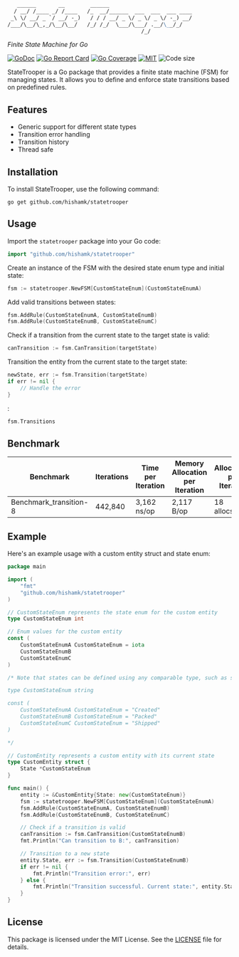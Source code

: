 ```markdown
   ______       __        ______                          
  / __/ /____ _/ /____   /_  __/______  ___  ___  ___ ____
 _\ \/ __/ _ `/ __/ -_)   / / / __/ _ \/ _ \/ _ \/ -_) __/
/___/\__/\_,_/\__/\__/   /_/ /_/  \___/\___/ .__/\__/_/   
                                          /_/              
```
*Finite State Machine for Go*

[![GoDoc](https://godoc.org/github.com/hishamk/statetrooper?status.png)](https://pkg.go.dev/github.com/hishamk/statetrooper?tab=doc)
[![Go Report Card](https://goreportcard.com/badge/github.com/hishamk/statetrooper)](https://goreportcard.com/report/github.com/hishamk/statetrooper)
[![Go Coverage](https://github.com/hishamk/statetrooper/wiki/coverage.svg)](https://raw.githack.com/wiki/hishamk/statetrooper/coverage.html)
[![MIT](https://img.shields.io/github/license/hishamk/statetrooper)](https://img.shields.io/github/license/hishamk/statetrooper) ![Code size](https://img.shields.io/github/languages/code-size/hishamk/statetrooper)


StateTrooper is a Go package that provides a finite state machine (FSM) for managing states. It allows you to define and enforce state transitions based on predefined rules.

## Features
- Generic support for different state types
- Transition error handling
- Transition history
- Thread safe

## Installation
To install StateTrooper, use the following command:

```shell
go get github.com/hishamk/statetrooper
```

## Usage
   Import the `statetrooper` package into your Go code:

   ```go
   import "github.com/hishamk/statetrooper"
   ```

   Create an instance of the FSM with the desired state enum type and initial state:

   ```go
   fsm := statetrooper.NewFSM[CustomStateEnum](CustomStateEnumA)
   ```

   Add valid transitions between states:

   ```go
   fsm.AddRule(CustomStateEnumA, CustomStateEnumB)
   fsm.AddRule(CustomStateEnumB, CustomStateEnumC)
   ```

   Check if a transition from the current state to the target state is valid:

   ```go
   canTransition := fsm.CanTransition(targetState)
   ```

   Transition the entity from the current state to the target state:

   ```go
   newState, err := fsm.Transition(targetState)
   if err != nil {
       // Handle the error
   }
   ```
   :

   ```go
   fsm.Transitions
   ```


## Benchmark
| Benchmark                | Iterations | Time per Iteration | Memory Allocation per Iteration | Allocations per Iteration |
|--------------------------|------------|--------------------|---------------------------------|---------------------------|
| Benchmark_transition-8   | 442,840    | 3,162 ns/op        | 2,117 B/op                      | 18 allocs/op              |


## Example
Here's an example usage with a custom entity struct and state enum:

```go
package main

import (
	"fmt"
	"github.com/hishamk/statetrooper"
)

// CustomStateEnum represents the state enum for the custom entity
type CustomStateEnum int

// Enum values for the custom entity
const (
	CustomStateEnumA CustomStateEnum = iota
	CustomStateEnumB
	CustomStateEnumC
)

/* Note that states can be defined using any comparable type, such as strings, e.g.:

type CustomStateEnum string

const (
	CustomStateEnumA CustomStateEnum = "Created"
	CustomStateEnumB CustomStateEnum = "Packed"
	CustomStateEnumC CustomStateEnum = "Shipped"
)

*/

// CustomEntity represents a custom entity with its current state
type CustomEntity struct {
	State *CustomStateEnum
}

func main() {
	entity := &CustomEntity{State: new(CustomStateEnum)}
	fsm := statetrooper.NewFSM[CustomStateEnum](CustomStateEnumA)
	fsm.AddRule(CustomStateEnumA, CustomStateEnumB)
	fsm.AddRule(CustomStateEnumB, CustomStateEnumC)

	// Check if a transition is valid
	canTransition := fsm.CanTransition(CustomStateEnumB)
	fmt.Println("Can transition to B:", canTransition)

	// Transition to a new state
	entity.State, err := fsm.Transition(CustomStateEnumB)
	if err != nil {
		fmt.Println("Transition error:", err)
	} else {
		fmt.Println("Transition successful. Current state:", entity.State)
	}
}
```

## License
This package is licensed under the MIT License. See the [LICENSE](LICENSE.md) file for details.
